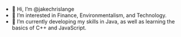 - 👋 Hi, I’m @jakechrislange
- 👀 I’m interested in Finance, Environmentalism, and Technology.
- 🌱 I’m currently developing my skills in Java, as well as learning the basics of C++ and JavaScript.

<!---
jakechrislange/jakechrislange is a ✨ speecial ✨ repository because its `README.md` (this file) appears on your GitHub profile.
You can click the Preview link to take a look at your changes.
--->
